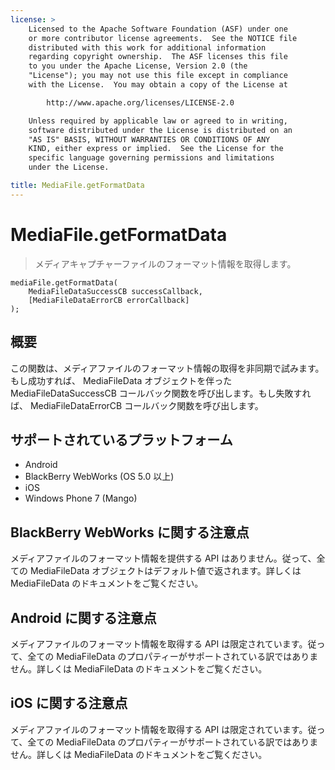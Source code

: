 ```yaml
---
license: >
    Licensed to the Apache Software Foundation (ASF) under one
    or more contributor license agreements.  See the NOTICE file
    distributed with this work for additional information
    regarding copyright ownership.  The ASF licenses this file
    to you under the Apache License, Version 2.0 (the
    "License"); you may not use this file except in compliance
    with the License.  You may obtain a copy of the License at

        http://www.apache.org/licenses/LICENSE-2.0

    Unless required by applicable law or agreed to in writing,
    software distributed under the License is distributed on an
    "AS IS" BASIS, WITHOUT WARRANTIES OR CONDITIONS OF ANY
    KIND, either express or implied.  See the License for the
    specific language governing permissions and limitations
    under the License.

title: MediaFile.getFormatData
---
```


MediaFile.getFormatData
=======================

> メディアキャプチャーファイルのフォーマット情報を取得します。

    mediaFile.getFormatData(
        MediaFileDataSuccessCB successCallback,
        [MediaFileDataErrorCB errorCallback]
    );

概要
-----------

この関数は、メディアファイルのフォーマット情報の取得を非同期で試みます。もし成功すれば、 MediaFileData オブジェクトを伴った MediaFileDataSuccessCB コールバック関数を呼び出します。もし失敗すれば、 MediaFileDataErrorCB コールバック関数を呼び出します。

サポートされているプラットフォーム
-------------------

- Android
- BlackBerry WebWorks (OS 5.0 以上)
- iOS
- Windows Phone 7 (Mango)

BlackBerry WebWorks に関する注意点
--------------------------
メディアファイルのフォーマット情報を提供する API はありません。従って、全ての MediaFileData オブジェクトはデフォルト値で返されます。詳しくは MediaFileData のドキュメントをご覧ください。

Android に関する注意点
--------------
メディアファイルのフォーマット情報を取得する API は限定されています。従って、全ての MediaFileData のプロパティーがサポートされている訳ではありません。詳しくは MediaFileData のドキュメントをご覧ください。

iOS に関する注意点
----------
メディアファイルのフォーマット情報を取得する API は限定されています。従って、全ての MediaFileData のプロパティーがサポートされている訳ではありません。詳しくは MediaFileData のドキュメントをご覧ください。
